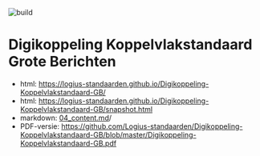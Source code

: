 ![build](https://github.com/Logius-standaarden/Digikoppeling-Koppelvlakstandaard-GB/actions/workflows/build.yml/badge.svg)

# Digikoppeling Koppelvlakstandaard Grote Berichten

- html: https://logius-standaarden.github.io/Digikoppeling-Koppelvlakstandaard-GB/
- html: https://logius-standaarden.github.io/Digikoppeling-Koppelvlakstandaard-GB/snapshot.html
- markdown: [04_content.md](04_content.md)/
- PDF-versie: https://github.com/Logius-standaarden/Digikoppeling-Koppelvlakstandaard-GB/blob/master/Digikoppeling-Koppelvlakstandaard-GB.pdf
